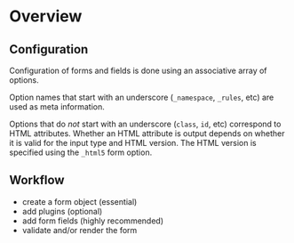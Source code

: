 # Overview

## Configuration

Configuration of forms and fields is done using an associative array of options.

Option names that start with an underscore (`_namespace`, `_rules`, etc) are used as
meta information.

Options that do _not_ start with an underscore (`class`, `id`, etc) correspond to HTML
attributes. Whether an HTML attribute is output depends on whether it is valid for the
input type and HTML version. The HTML version is specified using the `_html5` form option.

## Workflow

* create a form object (essential)
* add plugins (optional)
* add form fields (highly recommended)
* validate and/or render the form
